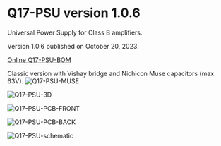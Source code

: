 # Q17-PSU version 1.0.6<br>

Universal Power Supply for Class B amplifiers.

Version 1.0.6 published on October 20, 2023.

<a href="https://audio.cyberkata.org/Q17-PSU-BOM.html">Online Q17-PSU-BOM</a><br>

Classic version with Vishay bridge and Nichicon Muse capacitors (max 63V).
![Q17-PSU-MUSE](https://github.com/stefaweb/Q17-Amplifier/assets/12907102/fab3aace-2934-4a44-98ae-4f259ab853a2)

![Q17-PSU-3D](https://github.com/stefaweb/Q17-Amplifier/assets/12907102/ba90d147-50b4-4e02-bc4c-08f6dd7fa837)

![Q17-PSU-PCB-FRONT](https://github.com/stefaweb/Q17-Amplifier/assets/12907102/0002974d-734f-45a2-a1b1-2d1e35210248)

![Q17-PSU-PCB-BACK](https://github.com/stefaweb/Q17-Amplifier/assets/12907102/404ae3c8-9f3d-4273-955d-48eacb16db6d)

![Q17-PSU-schematic](https://github.com/stefaweb/Q17-Amplifier/assets/12907102/93995cb6-3a25-40dc-8dc7-e9b1cb829cbe)








